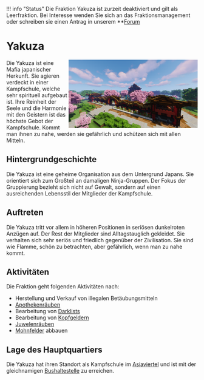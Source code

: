 !!! info "Status"
    Die Fraktion Yakuza ist zurzeit deaktiviert und gilt als Leerfraktion.
    Bei Interesse wenden Sie sich an das Fraktionsmanagement oder schreiben sie einen Antrag in unserem **[Forum](https://germanrp.eu/forum/index.php?board/188-fraktion-vorschlagen/)
# Yakuza

<img align="right" width="340" eight="340" src="../../../assets/image/fraktionen/YakuzaHQ.png">


Die Yakuza ist eine Mafia japanischer Herkunft. Sie agieren verdeckt in einer Kampfschule, welche sehr spirituell aufgebaut ist. Ihre Reinheit der Seele und die Harmonie mit den Geistern ist das höchste Gebot der Kampfschule. Kommt man ihnen zu nahe, werden sie gefährlich und schützen sich mit allen Mitteln.

## Hintergrundgeschichte 

Die Yakuza ist eine geheime Organisation aus dem Untergrund Japans. Sie orientiert sich zum Großteil an damaligen Ninja-Gruppen. Der Fokus der Gruppierung bezieht sich nicht auf Gewalt, sondern auf einen ausreichenden Lebensstil der Mitglieder der Kampfschule.

## Auftreten 

Die Yakuza tritt vor allem in höheren Positionen in seriösen dunkelroten Anzügen auf. Der Rest der Mitglieder sind Alltagstauglich gekleidet. Sie verhalten sich sehr seriös und friedlich gegenüber der Zivilisation. Sie sind wie Flamme, schön zu betrachten, aber gefährlich, wenn man zu nahe kommt.

## Aktivitäten
Die Fraktion geht folgenden Aktivitäten nach:

* Herstellung und Verkauf von illegalen Betäubungsmitteln
* [Apothekenräuben](apothekenraub.md)
* Bearbeitung von [Darklists](darklist.md)
* Bearbeitung von [Kopfgeldern](kopfgeld.md)
* [Juwelenräuben](juwelenraub.md)
* [Mohnfelder](../../pages/pflanzen/mohnfeld.md) abbauen


## Lage des Hauptquartiers
Die Yakuza hat ihren Standort als Kampfschule im [Asiaviertel](../../pages/gebiete/asiaviertel.md) und ist mit der gleichnamigen [Bushaltestelle](../../pages/öpnv/bus.md) zu erreichen.
